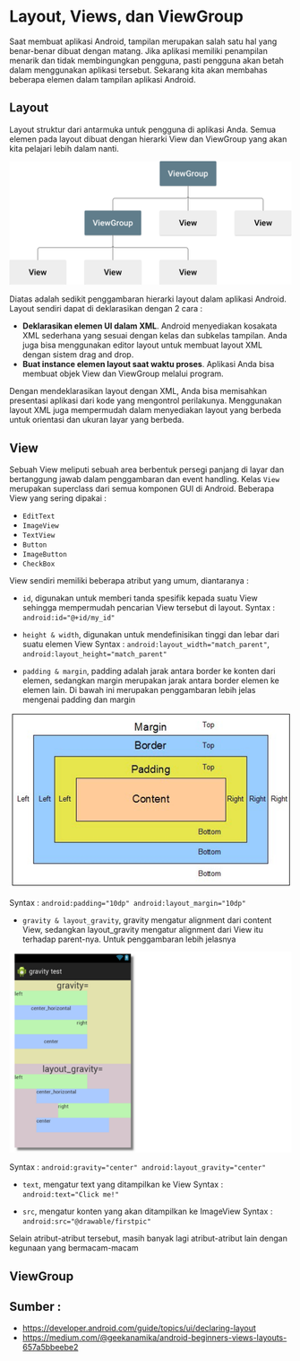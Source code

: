# Layout, Views, dan ViewGroup

Saat membuat aplikasi Android, tampilan merupakan salah satu hal yang benar-benar dibuat dengan matang. Jika aplikasi memiliki penampilan menarik dan tidak membingungkan pengguna, pasti pengguna akan betah dalam menggunakan aplikasi tersebut. Sekarang kita akan membahas beberapa elemen dalam tampilan aplikasi Android. 

## Layout

Layout struktur dari antarmuka untuk pengguna di aplikasi Anda. Semua elemen pada layout dibuat dengan hierarki View dan ViewGroup yang akan kita pelajari lebih dalam nanti. 

![layout structure](img/layout-structure.png)

Diatas adalah sedikit penggambaran hierarki layout dalam aplikasi Android. Layout sendiri dapat di deklarasikan dengan 2 cara :

- **Deklarasikan elemen UI dalam XML**. Android menyediakan kosakata XML sederhana yang sesuai dengan kelas dan subkelas tampilan. Anda juga bisa menggunakan editor layout untuk membuat layout XML dengan sistem drag and drop.
- **Buat instance elemen layout saat waktu proses**. Aplikasi Anda bisa membuat objek View dan ViewGroup melalui program. 

Dengan mendeklarasikan layout dengan XML, Anda bisa memisahkan presentasi aplikasi dari kode yang mengontrol perilakunya. Menggunakan layout XML juga mempermudah dalam menyediakan layout yang berbeda untuk orientasi dan ukuran layar yang berbeda.

## View

Sebuah View meliputi sebuah area berbentuk persegi panjang di layar dan bertanggung jawab dalam penggambaran dan event handling. Kelas `View` merupakan superclass dari semua komponen GUI di Android. Beberapa View yang sering dipakai :

- `EditText`
- `ImageView`
- `TextView`
- `Button`
- `ImageButton`
- `CheckBox`

View sendiri memiliki beberapa atribut yang umum, diantaranya :

- `id`, digunakan untuk memberi tanda spesifik kepada suatu View sehingga mempermudah pencarian View tersebut di layout.
  Syntax : `android:id="@+id/my_id"`

- `height & width`, digunakan untuk mendefinisikan tinggi dan lebar dari suatu elemen View
  Syntax : `android:layout_width="match_parent"`, `android:layout_height="match_parent"`

- `padding & margin`, padding adalah jarak antara border ke konten dari elemen, sedangkan margin merupakan jarak antara border elemen ke elemen lain. Di bawah ini merupakan penggambaran lebih jelas mengenai padding dan margin
  
![padding & margin](img/padding-margin.jpg)

Syntax : `android:padding="10dp" android:layout_margin="10dp"`

- `gravity & layout_gravity`, gravity mengatur alignment dari content View, sedangkan layout_gravity mengatur alignment dari View itu terhadap parent-nya. Untuk penggambaran lebih jelasnya

![gravity dan layout_gravity](img/gravity.png)

Syntax : `android:gravity="center" android:layout_gravity="center"`

- `text`, mengatur text yang ditampilkan ke View
  Syntax : `android:text="Click me!"`

- `src`, mengatur konten yang akan ditampilkan ke ImageView
  Syntax : `android:src="@drawable/firstpic"`

Selain atribut-atribut tersebut, masih banyak lagi atribut-atribut lain dengan kegunaan yang bermacam-macam

## ViewGroup


## Sumber :

- https://developer.android.com/guide/topics/ui/declaring-layout
- https://medium.com/@geekanamika/android-beginners-views-layouts-657a5bbeebe2